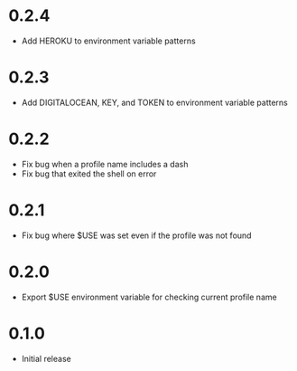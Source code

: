 # 0.2.4

* Add HEROKU to environment variable patterns

# 0.2.3

* Add DIGITALOCEAN, KEY, and TOKEN to environment variable patterns

# 0.2.2

* Fix bug when a profile name includes a dash
* Fix bug that exited the shell on error

# 0.2.1

* Fix bug where $USE was set even if the profile was not found

# 0.2.0

* Export $USE environment variable for checking current profile name

# 0.1.0

* Initial release
